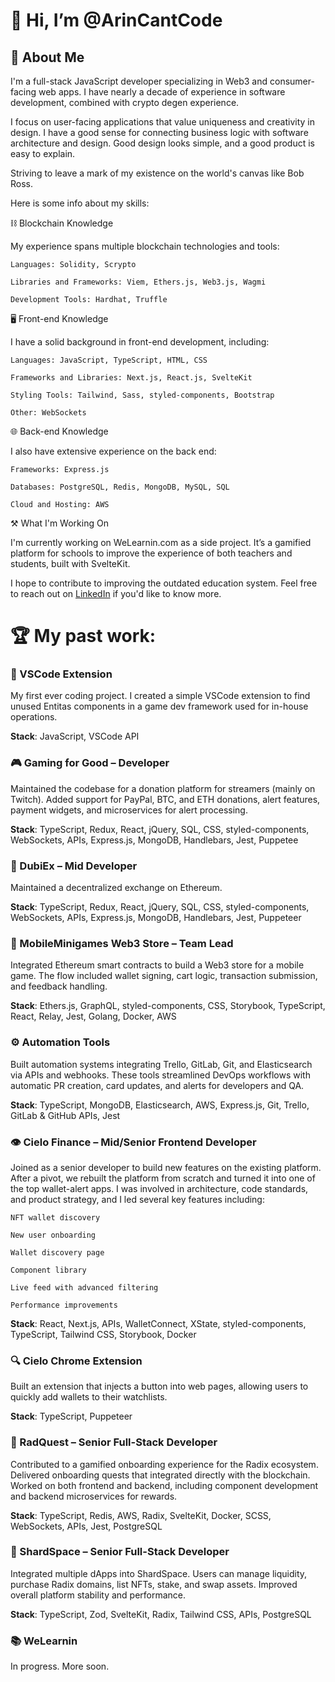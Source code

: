 # 👋 Hi, I’m @ArinCantCode

## 📓 About Me
I'm a full-stack JavaScript developer specializing in Web3 and consumer-facing web apps.
I have nearly a decade of experience in software development, combined with crypto degen experience.

I focus on user-facing applications that value uniqueness and creativity in design.
I have a good sense for connecting business logic with software architecture and design.
Good design looks simple, and a good product is easy to explain.

Striving to leave a mark of my existence on the world's canvas like Bob Ross.

Here is some info about my skills:

⛓ Blockchain Knowledge

My experience spans multiple blockchain technologies and tools:

    Languages: Solidity, Scrypto

    Libraries and Frameworks: Viem, Ethers.js, Web3.js, Wagmi

    Development Tools: Hardhat, Truffle

🖥️ Front-end Knowledge

I have a solid background in front-end development, including:

    Languages: JavaScript, TypeScript, HTML, CSS

    Frameworks and Libraries: Next.js, React.js, SvelteKit

    Styling Tools: Tailwind, Sass, styled-components, Bootstrap

    Other: WebSockets

    
🌐 Back-end Knowledge

I also have extensive experience on the back end:

    Frameworks: Express.js

    Databases: PostgreSQL, Redis, MongoDB, MySQL, SQL

    Cloud and Hosting: AWS

    
⚒️ What I'm Working On

I'm currently working on WeLearnin.com as a side project.
It’s a gamified platform for schools to improve the experience of both teachers and students, built with SvelteKit.

I hope to contribute to improving the outdated education system.
Feel free to reach out on [LinkedIn](https://www.linkedin.com/in/marcin-moldrzyk-332505214/) if you'd like to know more.


# 🏆 My past work:

### 🧩 VSCode Extension

My first ever coding project. I created a simple VSCode extension to find unused Entitas components in a game dev framework used for in-house operations.

**Stack**: JavaScript, VSCode API

### 🎮 Gaming for Good – Developer

Maintained the codebase for a donation platform for streamers (mainly on Twitch).
Added support for PayPal, BTC, and ETH donations, alert features, payment widgets, and microservices for alert processing.

**Stack**: TypeScript, Redux, React, jQuery, SQL, CSS, styled-components, WebSockets, APIs, Express.js, MongoDB, Handlebars, Jest, Puppetee

### 💱 DubiEx – Mid Developer

Maintained a decentralized exchange on Ethereum.

**Stack**: TypeScript, Redux, React, jQuery, SQL, CSS, styled-components, WebSockets, APIs, Express.js, MongoDB, Handlebars, Jest, Puppeteer

### 🛒 MobileMinigames Web3 Store – Team Lead

Integrated Ethereum smart contracts to build a Web3 store for a mobile game.
The flow included wallet signing, cart logic, transaction submission, and feedback handling.

**Stack**: Ethers.js, GraphQL, styled-components, CSS, Storybook, TypeScript, React, Relay, Jest, Golang, Docker, AWS

### ⚙️ Automation Tools

Built automation systems integrating Trello, GitLab, Git, and Elasticsearch via APIs and webhooks.
These tools streamlined DevOps workflows with automatic PR creation, card updates, and alerts for developers and QA.

**Stack**: TypeScript, MongoDB, Elasticsearch, AWS, Express.js, Git, Trello, GitLab & GitHub APIs, Jest


### 👁️ Cielo Finance – Mid/Senior Frontend Developer

Joined as a senior developer to build new features on the existing platform.
After a pivot, we rebuilt the platform from scratch and turned it into one of the top wallet-alert apps.
I was involved in architecture, code standards, and product strategy, and I led several key features including:

    NFT wallet discovery

    New user onboarding

    Wallet discovery page

    Component library

    Live feed with advanced filtering

    Performance improvements

**Stack**: React, Next.js, APIs, WalletConnect, XState, styled-components, TypeScript, Tailwind CSS, Storybook, Docker


### 🔍 Cielo Chrome Extension

Built an extension that injects a button into web pages, allowing users to quickly add wallets to their watchlists.

**Stack**: TypeScript, Puppeteer


### 🚀 RadQuest – Senior Full-Stack Developer

Contributed to a gamified onboarding experience for the Radix ecosystem.
Delivered onboarding quests that integrated directly with the blockchain.
Worked on both frontend and backend, including component development and backend microservices for rewards.

**Stack**: TypeScript, Redis, AWS, Radix, SvelteKit, Docker, SCSS, WebSockets, APIs, Jest, PostgreSQL

### 💎 ShardSpace – Senior Full-Stack Developer

Integrated multiple dApps into ShardSpace.
Users can manage liquidity, purchase Radix domains, list NFTs, stake, and swap assets.
Improved overall platform stability and performance.

**Stack**: TypeScript, Zod, SvelteKit, Radix, Tailwind CSS, APIs, PostgreSQL


### 📚 WeLearnin

In progress. More soon.

